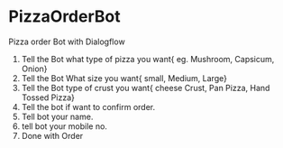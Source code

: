 # PizzaOrderBot
Pizza order Bot with Dialogflow
1. Tell the Bot what type of pizza you want{ eg. Mushroom, Capsicum, Onion}
2. Tell the Bot What size you want{ small, Medium, Large}
3. Tell the Bot type of crust you want{ cheese Crust, Pan Pizza, Hand Tossed Pizza}
4. Tell the bot if want to confirm order.
5. Tell bot your name.
6. tell bot your mobile no.
7. Done with Order
